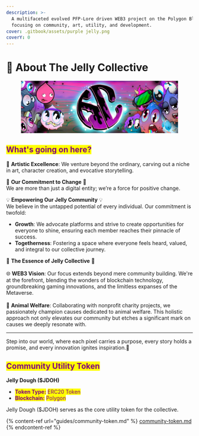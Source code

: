 ```yaml
---
description: >-
  A multifaceted evolved PFP-Lore driven WEB3 project on the Polygon Blockchain,
  focusing on community, art, utility, and development.
cover: .gitbook/assets/purple jelly.png
coverY: 0
---
```


# 🍞 About The Jelly Collective



<figure><img src=".gitbook/assets/collective.jpg" alt=""><figcaption></figcaption></figure>

## <mark style="color:purple;">What's going on here?</mark>

🎨 **Artistic Excellence**: We venture beyond the ordinary, carving out a niche in art, character creation, and evocative storytelling.

💖 **Our Commitment to Change** 💖\
We are more than just a digital entity; we’re a force for positive change.

💡 **Empowering Our Jelly Community** 💡\
We believe in the untapped potential of every individual. Our commitment is twofold:

* **Growth**: We advocate platforms and strive to create opportunities for everyone to shine, ensuring each member reaches their pinnacle of success.
* **Togetherness**: Fostering a space where everyone feels heard, valued, and integral to our collective journey.

💫 **The Essence of Jelly Collective** 💫\
\
🌐 **WEB3 Vision**: Our focus extends beyond mere community building. We're at the forefront, blending the wonders of blockchain technology, groundbreaking gaming innovations, and the limitless expanses of the Metaverse.\
\
🐾 **Animal Welfare**: Collaborating with nonprofit charity projects, we passionately champion causes dedicated to animal welfare. This holistic approach not only elevates our community but etches a significant mark on causes we deeply resonate with.

***

Step into our world, where each pixel carries a purpose, every story holds a promise, and every innovation ignites inspiration.🎨

## <mark style="color:purple;">Community Utility Token</mark> &#x20;

**Jelly Dough ($JDOH)**

* <mark style="color:purple;">**Token Type:**</mark> <mark style="color:purple;"></mark><mark style="color:purple;">ERC20 Token</mark>
* <mark style="color:purple;">**Blockchain:**</mark> <mark style="color:purple;"></mark><mark style="color:purple;">Polygon</mark>

Jelly Dough ($JDOH) serves as the core utility token for the collective.&#x20;

{% content-ref url="guides/community-token.md" %}
[community-token.md](guides/community-token.md)
{% endcontent-ref %}
